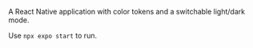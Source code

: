 A React Native application with color tokens and a switchable light/dark mode.

Use `npx expo start` to run.
